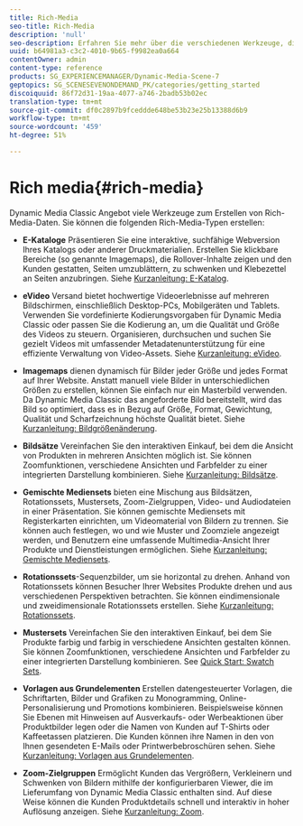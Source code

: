 ```yaml
---
title: Rich-Media
seo-title: Rich-Media
description: 'null'
seo-description: Erfahren Sie mehr über die verschiedenen Werkzeuge, die Sie in Dynamic Media Classic verwenden können, um Rich-Media-Daten zu erstellen.
uuid: b64981a3-c3c2-4010-9b65-f9982ea0a664
contentOwner: admin
content-type: reference
products: SG_EXPERIENCEMANAGER/Dynamic-Media-Scene-7
geptopics: SG_SCENESEVENONDEMAND_PK/categories/getting_started
discoiquuid: 86f72d31-19aa-4077-a746-2badb53b02ec
translation-type: tm+mt
source-git-commit: df0c2897b9fceddde648be53b23e25b13388d6b9
workflow-type: tm+mt
source-wordcount: '459'
ht-degree: 51%

---
```



# Rich media{#rich-media}

Dynamic Media Classic Angebot viele Werkzeuge zum Erstellen von Rich-Media-Daten. Sie können die folgenden Rich-Media-Typen erstellen:

* **E-Kataloge** Präsentieren Sie eine interaktive, suchfähige Webversion Ihres Katalogs oder anderer Druckmaterialien. Erstellen Sie klickbare Bereiche (so genannte Imagemaps), die Rollover-Inhalte zeigen und den Kunden gestatten, Seiten umzublättern, zu schwenken und Klebezettel an Seiten anzubringen. Siehe [Kurzanleitung: E-Katalog](/help/quick-start-ecatalog.md).

* **eVideo** Versand bietet hochwertige Videoerlebnisse auf mehreren Bildschirmen, einschließlich Desktop-PCs, Mobilgeräten und Tablets. Verwenden Sie vordefinierte Kodierungsvorgaben für Dynamic Media Classic oder passen Sie die Kodierung an, um die Qualität und Größe des Videos zu steuern. Organisieren, durchsuchen und suchen Sie gezielt Videos mit umfassender Metadatenunterstützung für eine effiziente Verwaltung von Video-Assets. Siehe [Kurzanleitung: eVideo](/help/quick-start-video.md).

* **Imagemaps** dienen dynamisch für Bilder jeder Größe und jedes Format auf Ihrer Website. Anstatt manuell viele Bilder in unterschiedlichen Größen zu erstellen, können Sie einfach nur ein Masterbild verwenden. Da Dynamic Media Classic das angeforderte Bild bereitstellt, wird das Bild so optimiert, dass es in Bezug auf Größe, Format, Gewichtung, Qualität und Scharfzeichnung höchste Qualität bietet. Siehe [Kurzanleitung: Bildgrößenänderung](/help/quick-start-image-sizing.md).

* **Bildsätze** Vereinfachen Sie den interaktiven Einkauf, bei dem die Ansicht von Produkten in mehreren Ansichten möglich ist. Sie können Zoomfunktionen, verschiedene Ansichten und Farbfelder zu einer integrierten Darstellung kombinieren. Siehe [Kurzanleitung: Bildsätze](/help/quick-start-image-sets.md).

* **Gemischte Mediensets** bieten eine Mischung aus Bildsätzen, Rotationssets, Mustersets, Zoom-Zielgruppen, Video- und Audiodateien in einer Präsentation. Sie können gemischte Mediensets mit Registerkarten einrichten, um Videomaterial von Bildern zu trennen. Sie können auch festlegen, wo und wie Muster und Zoomziele angezeigt werden, und Benutzern eine umfassende Multimedia-Ansicht Ihrer Produkte und Dienstleistungen ermöglichen. Siehe [Kurzanleitung: Gemischte Mediensets](/help/quick-start-mixed-media-sets.md).

* **Rotationssets**-Sequenzbilder, um sie horizontal zu drehen. Anhand von Rotationssets können Besucher Ihrer Websites Produkte drehen und aus verschiedenen Perspektiven betrachten. Sie können eindimensionale und zweidimensionale Rotationssets erstellen. Siehe [Kurzanleitung: Rotationssets](/help/quick-start-spin-sets.md).

* **Mustersets** Vereinfachen Sie den interaktiven Einkauf, bei dem Sie Produkte farbig und farbig in verschiedene Ansichten gestalten können. Sie können Zoomfunktionen, verschiedene Ansichten und Farbfelder zu einer integrierten Darstellung kombinieren. See [Quick Start: Swatch Sets](/help/quick-start-swatch-sets.md).

* **Vorlagen aus Grundelementen** Erstellen datengesteuerter Vorlagen, die Schriftarten, Bilder und Grafiken zu Monogramming, Online-Personalisierung und Promotions kombinieren. Beispielsweise können Sie Ebenen mit Hinweisen auf Ausverkaufs- oder Werbeaktionen über Produktbilder legen oder die Namen von Kunden auf T-Shirts oder Kaffeetassen platzieren. Die Kunden können ihre Namen in den von Ihnen gesendeten E-Mails oder Printwerbebroschüren sehen. Siehe [Kurzanleitung: Vorlagen aus Grundelementen](/help/quick-start-template-basics.md).

* **Zoom-Zielgruppen** Ermöglicht Kunden das Vergrößern, Verkleinern und Schwenken von Bildern mithilfe der konfigurierbaren Viewer, die im Lieferumfang von Dynamic Media Classic enthalten sind. Auf diese Weise können die Kunden Produktdetails schnell und interaktiv in hoher Auflösung anzeigen. Siehe [Kurzanleitung: Zoom](/help/quick-start-zoom.md).
